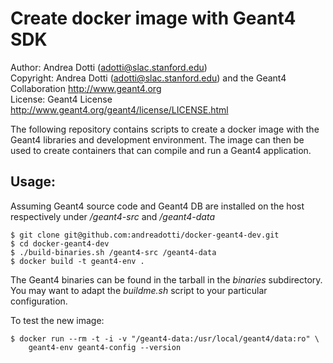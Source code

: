 Create docker image with Geant4 SDK
=================================================

Author: Andrea Dotti (adotti@slac.stanford.edu)  
Copyright: Andrea Dotti (adotti@slac.stanford.edu) and the Geant4 Collaboration <http://www.geant4.org>  
License: Geant4 License <http://www.geant4.org/geant4/license/LICENSE.html>  

The following repository contains scripts to 
create a docker image with the Geant4 libraries and development 
environment. The image can then be used to create containers
that can compile and run a Geant4 application.

Usage:
------
Assuming Geant4 source code and Geant4 DB are installed on the host
respectively under */geant4-src* and */geant4-data*

```
$ git clone git@github.com:andreadotti/docker-geant4-dev.git
$ cd docker-geant4-dev
$ ./build-binaries.sh /geant4-src /geant4-data
$ docker build -t geant4-env .
```

The Geant4 binaries can be found in the tarball in the *binaries* subdirectory.
You may want to adapt the *buildme.sh* script to your particular
configuration.

To test the new image:
```
$ docker run --rm -t -i -v "/geant4-data:/usr/local/geant4/data:ro" \
	geant4-env geant4-config --version
```  


